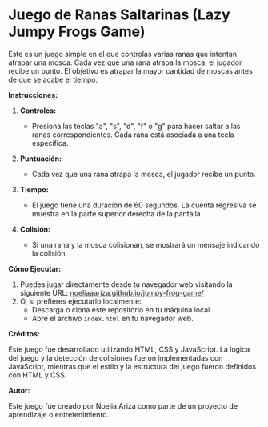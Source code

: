# Juego de Ranas Saltarinas (Lazy Jumpy Frogs Game)

Este es un juego simple en el que controlas varias ranas que intentan atrapar una mosca. Cada vez que una rana atrapa la mosca, el jugador recibe un punto. El objetivo es atrapar la mayor cantidad de moscas antes de que se acabe el tiempo.

**Instrucciones:**

1. **Controles:**

   - Presiona las teclas "a", "s", "d", "f" o "g" para hacer saltar a las ranas correspondientes. Cada rana está asociada a una tecla específica.

2. **Puntuación:**

   - Cada vez que una rana atrapa la mosca, el jugador recibe un punto.

3. **Tiempo:**

   - El juego tiene una duración de 60 segundos. La cuenta regresiva se muestra en la parte superior derecha de la pantalla.

4. **Colisión:**
   - Si una rana y la mosca colisionan, se mostrará un mensaje indicando la colisión.

**Cómo Ejecutar:**

1. Puedes jugar directamente desde tu navegador web visitando la siguiente URL: [noeliaaariza.github.io/jumpy-frog-game/](https://noeliaaariza.github.io/jumpy-frog-game/)
2. O, si prefieres ejecutarlo localmente:
   - Descarga o clona este repositorio en tu máquina local.
   - Abre el archivo `index.html` en tu navegador web.

**Créditos:**

Este juego fue desarrollado utilizando HTML, CSS y JavaScript. La lógica del juego y la detección de colisiones fueron implementadas con JavaScript, mientras que el estilo y la estructura del juego fueron definidos con HTML y CSS.

**Autor:**

Este juego fue creado por Noelia Ariza como parte de un proyecto de aprendizaje o entretenimiento.
